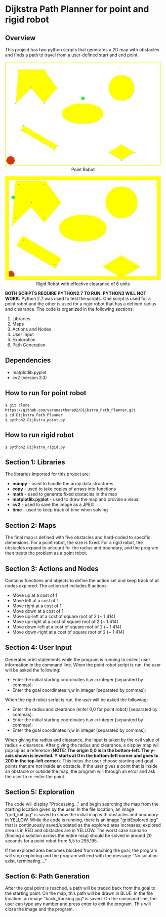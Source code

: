 # Dijkstra Path Planner for point and rigid robot

## Overview

This project has two python scripts that generates a 2D map with obstacles and finds a path to travel from a user-defined start and end point.
<p align="center">
	<img src="https://github.com/varunasthana92/Dijkstra_Path_Planner/blob/master/sample_outputs/vid_point.gif" width="600">
	<br>
	Point Robot
</p>

<p align="center">
	<img src="https://github.com/varunasthana92/Dijkstra_Path_Planner/blob/master/sample_outputs/vid_rigid.gif" width="600"><br>
	Rigid Robot with effective clearance of 6 units
</p>

 __BOTH SCRIPTS REQUIRE PYTHON2.7 TO RUN. PYTHON3 WILL NOT WORK.__ Python 2.7 was used to test the scripts. One script is used for a point robot and the other is used for a rigid robot that has a defined radius and clearance. The code is organized in the following sections:

1. Libraries
2. Maps
3. Actions and Nodes
4. User Input
5. Exploration
6. Path Generation

## Dependencies
* matplotlib.pyplot
* cv2 (version 3.3)

## How to run for point robot
```
$ git clone https://github.com/varunasthana92/Dijkstra_Path_Planner.git
$ cd Dijkstra_Path_Planner
$ python2 Dijkstra_point.py
```
## How to run rigid robot
```
$ python2 Dijkstra_rigid.py
```
## Section 1: Libraries

The libraries imported for this project are:

* __numpy__ - used to handle the array data structures
* __copy__ - used to take copies of arrays into functions
* __math__ - used to generate fixed obstacles in the map
* __matplotlib.pyplot__ - used to draw the map and provide a visual
* __cv2__ - used to save the image as a JPEG
* __time__ - used to keep track of time when solving

## Section 2: Maps

The final map is defined with five obstacles and hard-coded to specific dimensions. For a point robot, the size is fixed. For a rigid robot, the obstacles expand to account for the radius and boundary, and the program then treats the problem as a point robot.

## Section 3: Actions and Nodes

Contains functions and objects to define the action set and keep track of all nodes explored. The action set includes 8 actions:

* Move up at a cost of 1
* Move left at a cost of 1
* Move right at a cost of 1
* Move down at a cost of 1
* Move up-left at a cost of square root of 2 (~ 1.414)
* Move up-right at a cost of square root of 2 (~ 1.414)
* Move down-left at a cost of square root of 2 (~ 1.414)
* Move down-right at a cost of square root of 2 (~ 1.414)


## Section 4: User Input

Generates print statements while the program is running to collect user information in the command line. When the point robot script is run, the user will be asked the following:

* Enter the initial starting coordinates h,w in integer [separated by commas]:
* Enter the goal coordinates h,w in integer [separated by commas]:

When the rigid robot script is run, the user will be asked the following:

* Enter the radius and clearance (enter 0,0 for point robot) [separated by commas]:
* Enter the initial starting coordinates h,w in integer [separated by commas]:
* Enter the goal coordinates h,w in integer [separated by commas]:

When giving the radius and clearance, the input is taken by the ceil value of radius + clearance. After giving the radius and clearance, a display map will pop up as a reference (__NOTE: The origin 0,0 is in the bottom-left. The y-axis shown is inverted. Y starts at 0 in the bottom-left corner and goes to 200 in the top-left corner__). This helps the user choose starting and goal points that are not inside an obstacle. If the user gives a point that is inside an obstacle or outside the map, the program will through an error and ask the user to re-enter the point.

## Section 5: Exploration

The code will display "Processing..." and begin searching the map from the starting location given by the user. In the file location, an image "grid_init.jpg" is saved to show the initial map with obstacles and boundary in YELLOW. While the code is running, there is an image "gridExplored.jpg" that is continuously saved/updated as the explored area increases; explored area is in RED and obstacles are in YELLOW. The worst case scenario (finding a solution across the entire map) should be solved in around 20 seconds for a point robot from 5,5 to 295,195.

If the explored area becomes blocked from reaching the goal, the program will stop exploring and the program will end with the message "No solution exist, terminating...."

## Section 6: Path Generation

After the goal point is reached, a path will be traced back from the goal to the starting point. On the map, this path will be drawn in BLUE. In the file location, an image "back_tracking.jpg" is saved. On the command line, the user can type any number and press enter to exit the program. This will close the image and the program.
